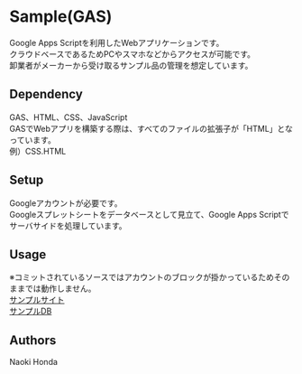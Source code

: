# Sample(GAS)
Google Apps Scriptを利用したWebアプリケーションです。<br>
クラウドベースであるためPCやスマホなどからアクセスが可能です。<br>
卸業者がメーカーから受け取るサンプル品の管理を想定しています。

## Dependency
GAS、HTML、CSS、JavaScript<br>
GASでWebアプリを構築する際は、すべてのファイルの拡張子が「HTML」となっています。<br>
例）CSS.HTML

## Setup
Googleアカウントが必要です。<br>
Googleスプレットシートをデータベースとして見立て、Google Apps Scriptでサーバサイドを処理しています。

## Usage
※コミットされているソースではアカウントのブロックが掛かっているためそのままでは動作しません。<br>
<a href="https://script.google.com/a/macros/ikeden.com/s/AKfycbwGh4Lmy5Uyzh4MpQDsUU4J6sTh-M26oGNNtQjmr3PeNjVaYHxdjUauE7LDVmf34MgK/exec">サンプルサイト</a><br>
<a href="https://docs.google.com/spreadsheets/d/1oPWaynwKWIjR31GFKP3YtM-q1lrDwzmSdGJHvNGeH28/edit#gid=0">サンプルDB</a>

## Authors
Naoki Honda
